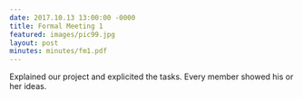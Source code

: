 ```yaml
---
date: 2017.10.13 13:00:00 -0000
title: Formal Meeting 1
featured: images/pic99.jpg
layout: post
minutes: minutes/fm1.pdf
---
```


<p>Explained our project and explicited the tasks. Every member showed his or her ideas.</p>
